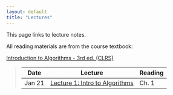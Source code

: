 ```yaml
---
layout: default
title: "Lectures"
---
```


This page links to lecture notes.

All reading materials are from the course textbook:

[Introduction to Algorithms - 3rd ed. (CLRS)](http://mitpress.mit.edu/books/introduction-algorithms)

> Date | Lecture | Reading |
> ---- | ------- | ------- |
> Jan 21  | [Lecture 1: Intro to Algorithms](../lectures/lecture01.html) | Ch. 1 |
